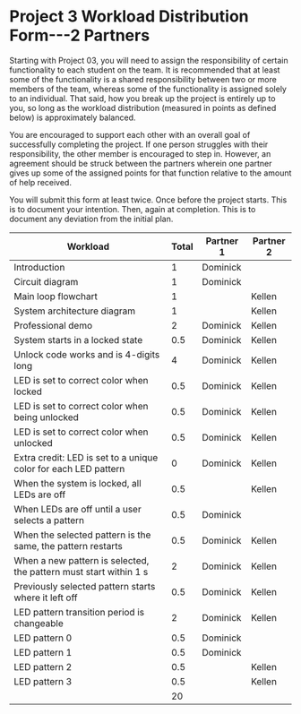 # Project 3 Workload Distribution Form---2 Partners

Starting with Project 03, you will need to assign the responsibility of certain functionality to each student on the team.  It is recommended that at least some of the functionality is a shared responsibility between two or more members of the team, whereas some of the functionality is assigned solely to an individual.  That said, how you break up the project is entirely up to you, so long as the workload distribution (measured in points as defined below) is approximately balanced.

You are encouraged to support each other with an overall goal of successfully completing the project.  If one person struggles with their responsibility, the other member is encouraged to step in.  However, an agreement should be struck between the partners wherein one partner gives up some of the assigned points for that function relative to the amount of help received.  

You will submit this form at least twice.  Once before the project starts.  This is to document your intention.  Then, again at completion.  This is to document any deviation from the initial plan.  

| Workload                                                          | Total | Partner 1 | Partner 2 |
|-------------------------------------------------------------------|-------|-----------|-----------|
|Introduction                                                       | 1     |   Dominick        |           |
|Circuit diagram                                                    | 1     |   Dominick        |           |
|Main loop flowchart                                                | 1     |           |    Kellen       |
|System architecture diagram                                        | 1     |           |  Kellen         |
|Professional demo                                                  | 2     |   Dominick        |  Kellen |
|System starts in a locked state                                    | 0.5   |   Dominick        |    Kellen       |
|Unlock code works and is 4-digits long                             | 4     |  Dominick         |   Kellen        |
|LED is set to correct color when locked                            | 0.5   |  Dominick         |   Kellen        |
|LED is set to correct color when being unlocked                    | 0.5   |   Dominick        |   Kellen        |
|LED is set to correct color when unlocked                          | 0.5   |   Dominick        |    Kellen       |
|Extra credit: LED is set to a unique color for each LED pattern    | 0     |   Dominick        |   Kellen        |
|When the system is locked, all LEDs are off                        | 0.5   |           |    Kellen       |
|When LEDs are off until a user selects a pattern                   | 0.5   |  Dominick         |           |
|When the selected pattern is the same, the pattern restarts        | 0.5   |  Dominick         |    Kellen       |
|When a new pattern is selected, the pattern must start within 1 s  | 2     |   Dominick        |   Kellen        |
|Previously selected pattern starts where it left off               | 0.5   |   Dominick        |   Kellen        |
|LED pattern transition period is changeable                        | 2     |   Dominick        |   Kellen          |
|LED pattern 0                                                      | 0.5   |    Dominick       |           |
|LED pattern 1                                                      | 0.5   |   Dominick        |           |
|LED pattern 2                                                      | 0.5   |           |   Kellen        |
|LED pattern 3                                                      | 0.5   |           |  Kellen         |
|                                                                   | 20    |           |           |
